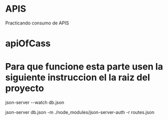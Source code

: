 # APIS
Practicando consumo de APIS
# apiOfCass

# Para que funcione esta parte usen la siguiente instruccion el la raiz del proyecto

json-server --watch db.json

json-server db.json -m ./node_modules/json-server-auth -r routes.json
 <!-- name: "Lock",
    lastname: "trevor",
    email: "tru@true.com",
    ps : "bestpw" -->
